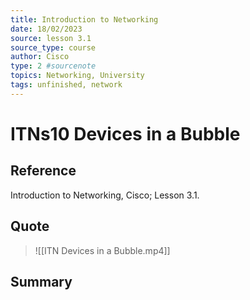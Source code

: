 ```yaml
---
title: Introduction to Networking
date: 18/02/2023
source: lesson 3.1
source_type: course
author: Cisco
type: 2 #sourcenote
topics: Networking, University
tags: unfinished, network
---
```

# ITNs10 Devices in a Bubble

## **Reference**
Introduction to Networking, Cisco; Lesson 3.1.

## **Quote**
> ![[ITN Devices in a Bubble.mp4]]

## **Summary**
<!-- Resume of the idea with the context of the quote. -->